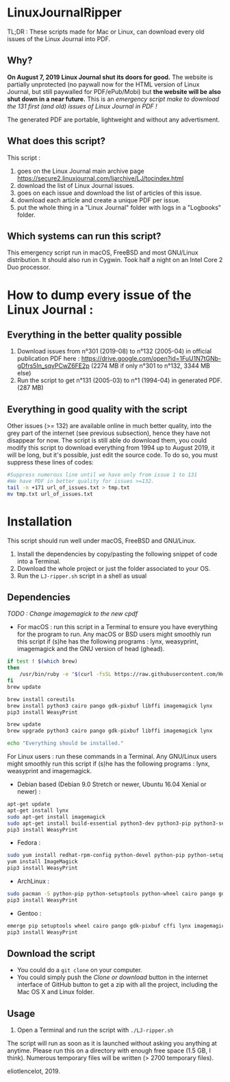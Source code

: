 # LinuxJournalRipper
TL;DR : These scripts made for Mac or Linux, can download every old issues of the Linux Journal into PDF.

## Why?
**On August 7, 2019 Linux Journal shut its doors for good.** The website is partially unprotected (no paywall now for the HTML version of Linux Journal, but still paywalled for PDF/ePub/Mobi) but **the website will be also shut down in a near future.** This is an *emergency script make to download the 131 first (and old) issues of Linux Journal in PDF !*

The generated PDF are portable, lightweight and without any advertisment.

## What does this script?
This script :
1) goes on the Linux Journal main archive page https://secure2.linuxjournal.com/ljarchive/LJ/tocindex.html
2) download the list of Linux Journal issues.
3) goes on each issue and download the list of articles of this issue.
4) download each article and create a unique PDF per issue.
5) put the whole thing in a "Linux Journal" folder with logs in a "Logbooks" folder.

## Which systems can run this script?
This emergency script run in macOS, FreeBSD and most GNU/Linux distribution. It should also run in Cygwin.
Took half a night on an Intel Core 2 Duo processor.

# How to dump every issue of the Linux Journal :

## Everything in the better quality possible
1) Download issues from n°301 (2019-08) to n°132 (2005-04) in official publication PDF here : https://drive.google.com/open?id=1FuU1N7tGNb-gDfrs5In_sqyPCwZ6FE2p (2274 MB if only n°301 to n°132, 3344 MB else)
2) Run the script to get n°131 (2005-03) to n°1 (1994-04) in generated PDF. (287 MB)

## Everything in good quality with the script
Other issues (>= 132) are available online in much better quality, into the grey part of the internet (see previous subsection), hence they have not disappear for now. The script is still able do download them, you could modify this script to download everything from 1994 up to August 2019, it will be long, but it's possible, just edit the source code.
To do so, you must suppress these lines of codes:
```bash
#Suppress numerous line until we have only from issue 1 to 131
#We have PDF in better quality for issues >=132.
tail -n +171 url_of_issues.txt > tmp.txt
mv tmp.txt url_of_issues.txt
```

# Installation
This script should run well under macOS, FreeBSD and GNU/Linux.

1) Install the dependencies by copy/pasting the following snippet of code into a Terminal.
2) Download the whole project or just the folder associated to your OS.
3) Run the `LJ-ripper.sh` script in a shell as usual

## Dependencies
*TODO : Change imagemagick to the new cpdf*

- For macOS : run this script in a Terminal to ensure you have everything for the program to run.
Any macOS or BSD users might smoothly run this script if (s)he has the following programs : lynx, weasyprint, imagemagick and the GNU version of head (ghead).
```bash
if test ! $(which brew)
then
	/usr/bin/ruby -e "$(curl -fsSL https://raw.githubusercontent.com/Homebrew/install/master/install)"
fi
brew update

brew install coreutils
brew install python3 cairo pango gdk-pixbuf libffi imagemagick lynx
pip3 install WeasyPrint

brew update
brew upgrade python3 cairo pango gdk-pixbuf libffi imagemagick lynx

echo "Everything should be installed."
```

For Linux users : run these commands in a Terminal.
Any GNU/Linux users might smoothly run this script if (s)he has the following programs : lynx, weasyprint and imagemagick.

- Debian based (Debian 9.0 Stretch or newer, Ubuntu 16.04 Xenial or newer) :
```bash
apt-get update
apt-get install lynx
sudo apt-get install imagemagick
sudo apt-get install build-essential python3-dev python3-pip python3-setuptools python3-wheel python3-cffi libcairo2 libpango-1.0-0 libpangocairo-1.0-0 libgdk-pixbuf2.0-0 libffi-dev shared-mime-info
pip3 install WeasyPrint
```
- Fedora :
```bash
sudo yum install redhat-rpm-config python-devel python-pip python-setuptools python-wheel python-cffi libffi-devel cairo pango gdk-pixbuf2 lynx
yum install ImageMagick
pip3 install WeasyPrint
```
- ArchLinux :
```bash
sudo pacman -S python-pip python-setuptools python-wheel cairo pango gdk-pixbuf2 libffi pkg-config lynx imagemagick
pip3 install WeasyPrint
```
- Gentoo :
```bash
emerge pip setuptools wheel cairo pango gdk-pixbuf cffi lynx imagemagick
pip3 install WeasyPrint
```

## Download the script
- You could do a `git clone` on your computer.
- You could simply push the *Clone or download* button in the internet interface of GitHub button to get a zip with all the project, including the Mac OS X and Linux folder.

## Usage
1) Open a Terminal and run the script with `./LJ-ripper.sh`

The script will run as soon as it is launched without asking you anything at anytime. Please run this on a directory with enough free space (1.5 GB, I think).
Numerous temporary files will be written (> 2700 temporary files).

eliotlencelot, 2019.
